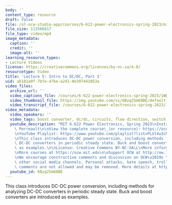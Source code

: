 ```yaml
---
body: ''
content_type: resource
draft: false
file: /ol-ocw-studio-app/courses/6-622-power-electronics-spring-2023/mit6_622s23_lecture_05_360p_16_9.mp4
file_size: 113566817
file_type: video/mp4
image_metadata:
  caption: ''
  credit: ''
  image-alt: ''
learning_resource_types:
- Lecture Videos
license: https://creativecommons.org/licenses/by-nc-sa/4.0/
resourcetype: Video
title: 'Lecture 5: Intro to DC/DC, Part 1'
uid: ab181a0f-7bfe-47be-a241-0e397441053a
video_files:
  archive_url: ''
  video_captions_file: /courses/6-622-power-electronics-spring-2023/1WDD_5wUThWltxnOciGhfJm8ACWvwZ4OA_transcript.webvtt
  video_thumbnail_file: https://img.youtube.com/vi/6Bzq25m68BE/default.jpg
  video_transcript_file: /courses/6-622-power-electronics-spring-2023/1WDD_5wUThWltxnOciGhfJm8ACWvwZ4OA_transcript.pdf
video_metadata:
  video_speakers: ''
  video_tags: boost converter, dc/dc, circuits, flow direction, switch implementation
  youtube_description: "MIT 6.622 Power Electronics, Spring 2023\nInstructor: David\
    \ Perreault\n\nView the complete course\_(or resource): https://ocw.mit.edu/courses/6-622-power-electronics-spring-2023/\L\
    \nYouTube Playlist: https://www.youtube.com/playlist?list=PLUl4u3cNGP62UTc77mJoubhDELSC8lfR0\n\
    \nThis class introduces DC-DC power conversion, including methods for analyzing\
    \ DC-DC converters in periodic steady state. Buck and boost converters are introduced\
    \ as examples.\n\nLicense: Creative Commons BY-NC-SA\L\nMore information at https://ocw.mit.edu/terms\L\
    \nMore courses at https://ocw.mit.edu\n\nSupport OCW at http://ow.ly/a1If50zVRlQ\n\
    \nWe encourage constructive comments and discussion on OCW\u2019s YouTube and\
    \ other social media channels. Personal attacks, hate speech, trolling, and inappropriate\
    \ comments are not allowed and may be removed. More details at https://ocw.mit.edu/comments.\n"
  youtube_id: 6Bzq25m68BE
---
```

This class introduces DC-DC power conversion, including methods for analyzing DC-DC converters in periodic steady state. Buck and boost converters are introduced as examples.